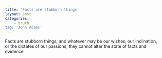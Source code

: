 ```yaml
---
title: 'Facts are stubborn things'
layout: post
categories:
    - truth
tag: 'John Adams'
---
```


Facts are stubborn things; and whatever may be our wishes, our inclination, or the dictates of our passions, they cannot alter the state of facts and evidence.